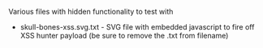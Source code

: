 Various files with hidden functionality to test with

* skull-bones-xss.svg.txt - SVG file with embedded javascript to fire off XSS hunter payload (be sure to remove the .txt from filename)
